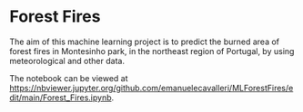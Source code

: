 # Forest Fires

The aim of this machine learning project is to predict the burned area of forest fires in Montesinho park, in the northeast region of Portugal, by using meteorological and other data.

The notebook can be viewed at https://nbviewer.jupyter.org/github.com/emanuelecavalleri/MLForestFires/edit/main/Forest_Fires.ipynb.
